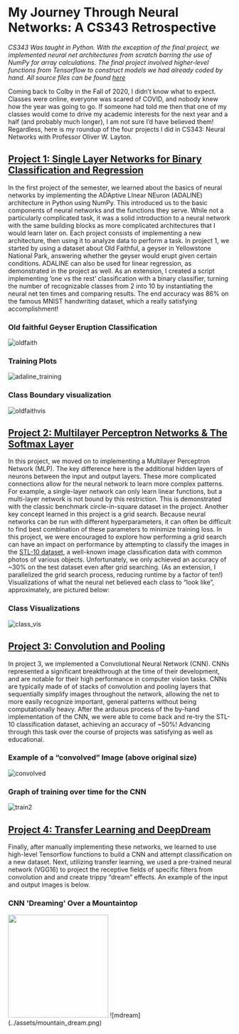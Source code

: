 # My Journey Through Neural Networks: A CS343 Retrospective

*CS343 Was taught in Python. With the exception of the final project, we implemented neural net architectures from scratch barring the use of NumPy for array calculations. The final project involved higher-level functions from Tensorflow to construct models we had already coded by hand. All source files can be found [here](https://github.com/benjiaa/benjiaa-neural-networks)*


Coming back to Colby in the Fall of 2020, I didn’t know what to expect. Classes were online, everyone was scared of COVID, and nobody knew how the year was going to go. If someone had told me then that one of my classes would come to drive my academic interests for the next year and a half (and probably much longer), I am not sure I’d have believed them! Regardless, here is my roundup of the four projects I did in CS343: Neural Networks with Professor Oliver W. Layton. 

## [Project 1:  Single Layer Networks for Binary Classification and Regression](https://github.com/benjiaa/benjiaa-neural-networks/tree/main/project1)
In the first project of the semester, we learned about the basics of neural networks by implementing the ADAptive LInear NEuron (ADALINE) architecture in Python using NumPy. This introduced us to the basic components of neural networks and the functions they serve. While not a particularly complicated task, it was a solid introduction to a neural network with the same building blocks as more complicated architectures that I would learn later on.
Each project consists of implementing a new architecture, then using it to analyze data to perform a task. In project 1, we started by using a dataset about Old Faithful, a geyser in Yellowstone National Park, answering whether the geyser would erupt given certain conditions. ADALINE can also be used for linear regression, as demonstrated in the project as well. As an extension, I created a script implementing ‘one vs the rest’ classification with a binary classifier, turning the number of recognizable classes from 2 into 10 by instantiating the neural net ten times and comparing results. The end accuracy was 86% on the famous MNIST handwriting dataset, which a really satisfying accomplishment!         

### Old faithful Geyser Eruption Classification
![oldfaith](../assets/oldfaith.png)

### Training Plots
![adaline_training](../assets/adaline_training.png)

### Class Boundary visualization                                                                                                           
![oldfaithvis](../assets/oldfaith_vis.png)

## [Project 2: Multilayer Perceptron Networks & The Softmax Layer](https://github.com/benjiaa/benjiaa-neural-networks/tree/main/project2)
In this project, we moved on to implementing a Multilayer Perceptron Network (MLP). The key difference here is the additional hidden layers of neurons between the input and output layers. These more complicated connections allow for the neural network to learn more complex patterns. For example, a single-layer network can only learn linear functions, but a multi-layer network is not bound by this restriction. This is demonstrated with the classic benchmark circle-in-square dataset in the project. 
Another key concept learned in this project is a grid search. Because neural networks can be run with different hyperparameters, it can often be difficult to find best combination of these parameters to minimize training loss. In this project, we were encouraged to explore how performing a grid search can have an impact on performance by attempting to classify the images in the [STL-10 dataset](https://www.tensorflow.org/datasets/catalog/stl10), a well-known image classification data with common photos of various objects. Unfortunately, we only achieved an accuracy of ~30% on the test dataset even after grid searching. (As an extension, I parallelized the grid search process, reducing runtime by a factor of ten!) Visualizations of what the neural net believed each class to “look like”, approximately, are pictured below:

### Class Visualizations
![class_vis](../assets/class_vis.png)

## [Project 3: Convolution and Pooling](https://github.com/benjiaa/benjiaa-neural-networks/tree/main/project3)
In project 3, we implemented a Convolutional Neural Network (CNN). CNNs represented a significant breakthrough at the time of their development, and are notable for their high performance in computer vision tasks. CNNs are typically made of of stacks of convolution and pooling layers that sequentially simplify images throughout the network, allowing the net to more easily recognize important, general patterns without being computationally heavy.
After the arduous process of the by-hand implementation of the CNN, we were able to come back and re-try the STL-10 classification dataset, achieving an accuracy of ~50%! Advancing through this task over the course of projects was satisfying as well as educational.

### Example of a “convolved” Image (above original size)
![convolved](../assets/convolved.png)

### Graph of training over time for the CNN
![train2](../assets/train_2.png)

## [Project 4: Transfer Learning and DeepDream](https://github.com/benjiaa/benjiaa-neural-networks/tree/main/project4)
Finally, after manually implementing these networks, we learned to use high-level Tensorflow functions to build a CNN and attempt classification on a new dataset. Next, utilizing transfer learning, we used a pre-trained neural network (VGG16) to project the receptive fields of specific filters from convolution and and create trippy “dream” effects.  An example of the input and output images is below.

### CNN 'Dreaming' Over a Mountaintop
<img src="../assets/mountain_3x.png" width="225" height="231">
![mdream](../assets/mountain_dream.png)

